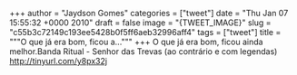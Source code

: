 
+++
author = "Jaydson Gomes"
categories = ["tweet"]
date = "Thu Jan 07 15:55:32 +0000 2010"
draft = false
image = "{TWEET_IMAGE}"
slug = "c55b3c72149c193ee5428b0f5ff6aeb32996aff4"
tags = ["tweet"]
title = """O que já era bom, ficou a..."""
+++
O que já era bom, ficou ainda melhor.Banda Ritual - Senhor das Trevas (ao contrário e com legendas) http://tinyurl.com/y8px32j

